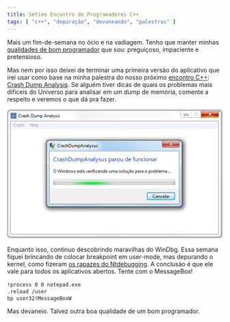 ```yaml
---
title: Sétimo Encontro de Programadores C++
tags: [ "c++", "depuração", "devaneando", "palestras" ]
---
```


Mais um fim-de-semana no ócio e na vadiagem. Tenho que manter minhas [qualidades de bom programador](http://c2.com/cgi/wiki?LazinessImpatienceHubris) que sou: preguiçoso, impaciente e pretensioso.

Mas nem por isso deixei de terminar uma primeira versão do aplicativo que irei usar como base na minha palestra do nosso próximo [encontro C++](http://www.ccppbrasil.org/wiki/Grupo:Encontro_VII): [Crash Dump Analysis](/images/crashdumpanalysis.7z). Se alguém tiver dicas de quais os problemas mais difíceis do Universo para analisar em um dump de memória, comente a respeito e veremos o que dá pra fazer.


![crash-dump.png](/images/crash-dump.png)



Enquanto isso, continuo descobrindo maravilhas do WinDbg. Essa semana fiquei brincando de colocar breakpoint em user-mode, mas depurando o kernel, como fizeram [os rapazes do Ntdebugging](http://blogs.msdn.com/b/ntdebugging/archive/2010/07/20/debugging-services-startup-in-svchost-from-a-kernel-mode-debug-session.aspx). A conclusão é que ele vale para todos os aplicativos abertos. Tente com o MessageBox!

    
    !process 0 0 notepad.exe
    .reload /user
    bp user32!MessageBoxW


Mas devaneio. Talvez outra boa qualidade de um bom programador.


